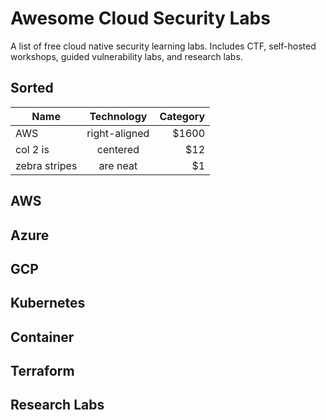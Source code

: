 # Awesome Cloud Security Labs

A list of free cloud native security learning labs. Includes CTF, self-hosted workshops, guided vulnerability labs, and research labs. 

## Sorted


| Name        | Technology         | Category  |
| ------------- |:-------------:| -----:|
| AWS      | right-aligned | $1600 |
| col 2 is      | centered      |   $12 |
| zebra stripes | are neat      |    $1 |

## AWS

## Azure

## GCP

## Kubernetes

## Container

## Terraform

## Research Labs

